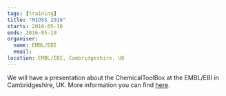```yaml
---
tags: [training]
title: "MIOSS 2016"
starts: 2016-05-18
ends: 2016-05-19
organiser:
  name: EMBL/EBI
  email: 
location: EMBL/EBI, Cambridgeshire, UK 
---
```


We will have a presentation about the ChemicalToolBox at the EMBL/EBI in Cambridgeshire, UK. More information you can find [here](http://www.openphactsfoundation.org/mioss-2016/).
